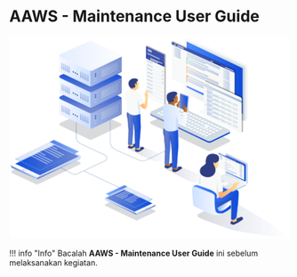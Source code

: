 # AAWS - Maintenance User Guide 

![Screenshot](img/illustration.png)

!!! info "Info"
    Bacalah **AAWS - Maintenance User Guide** ini sebelum melaksanakan kegiatan.
